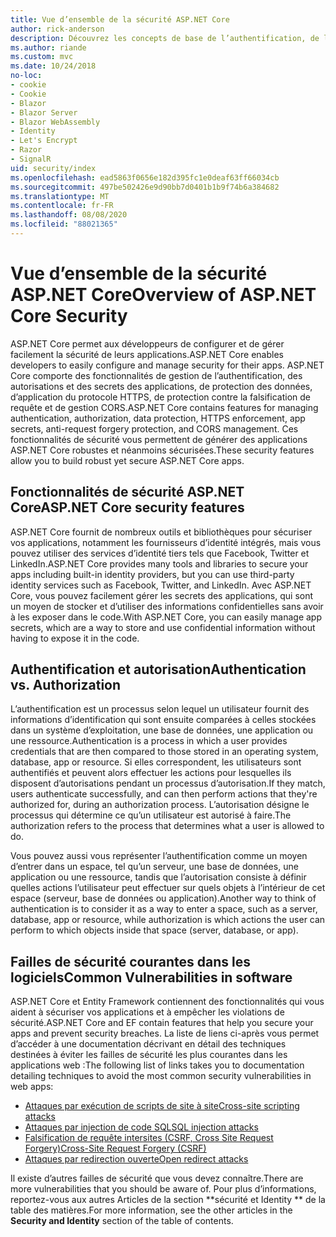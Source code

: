 ```yaml
---
title: Vue d’ensemble de la sécurité ASP.NET Core
author: rick-anderson
description: Découvrez les concepts de base de l’authentification, de l’autorisation et de la sécurité dans ASP.NET Core.
ms.author: riande
ms.custom: mvc
ms.date: 10/24/2018
no-loc:
- cookie
- Cookie
- Blazor
- Blazor Server
- Blazor WebAssembly
- Identity
- Let's Encrypt
- Razor
- SignalR
uid: security/index
ms.openlocfilehash: ead5863f0656e182d395fc1e0deaf63ff66034cb
ms.sourcegitcommit: 497be502426e9d90bb7d0401b1b9f74b6a384682
ms.translationtype: MT
ms.contentlocale: fr-FR
ms.lasthandoff: 08/08/2020
ms.locfileid: "88021365"
---
```

# <a name="overview-of-aspnet-core-security"></a><span data-ttu-id="28049-103">Vue d’ensemble de la sécurité ASP.NET Core</span><span class="sxs-lookup"><span data-stu-id="28049-103">Overview of ASP.NET Core Security</span></span>

<span data-ttu-id="28049-104">ASP.NET Core permet aux développeurs de configurer et de gérer facilement la sécurité de leurs applications.</span><span class="sxs-lookup"><span data-stu-id="28049-104">ASP.NET Core enables developers to easily configure and manage security for their apps.</span></span> <span data-ttu-id="28049-105">ASP.NET Core comporte des fonctionnalités de gestion de l’authentification, des autorisations et des secrets des applications, de protection des données, d’application du protocole HTTPS, de protection contre la falsification de requête et de gestion CORS.</span><span class="sxs-lookup"><span data-stu-id="28049-105">ASP.NET Core contains features for managing authentication, authorization, data protection, HTTPS enforcement, app secrets, anti-request forgery protection, and CORS management.</span></span> <span data-ttu-id="28049-106">Ces fonctionnalités de sécurité vous permettent de générer des applications ASP.NET Core robustes et néanmoins sécurisées.</span><span class="sxs-lookup"><span data-stu-id="28049-106">These security features allow you to build robust yet secure ASP.NET Core apps.</span></span>

## <a name="aspnet-core-security-features"></a><span data-ttu-id="28049-107">Fonctionnalités de sécurité ASP.NET Core</span><span class="sxs-lookup"><span data-stu-id="28049-107">ASP.NET Core security features</span></span>

<span data-ttu-id="28049-108">ASP.NET Core fournit de nombreux outils et bibliothèques pour sécuriser vos applications, notamment les fournisseurs d’identité intégrés, mais vous pouvez utiliser des services d’identité tiers tels que Facebook, Twitter et LinkedIn.</span><span class="sxs-lookup"><span data-stu-id="28049-108">ASP.NET Core provides many tools and libraries to secure your apps including built-in identity providers, but you can use third-party identity services such as Facebook, Twitter, and LinkedIn.</span></span> <span data-ttu-id="28049-109">Avec ASP.NET Core, vous pouvez facilement gérer les secrets des applications, qui sont un moyen de stocker et d’utiliser des informations confidentielles sans avoir à les exposer dans le code.</span><span class="sxs-lookup"><span data-stu-id="28049-109">With ASP.NET Core, you can easily manage app secrets, which are a way to store and use confidential information without having to expose it in the code.</span></span>

## <a name="authentication-vs-authorization"></a><span data-ttu-id="28049-110">Authentification et autorisation</span><span class="sxs-lookup"><span data-stu-id="28049-110">Authentication vs. Authorization</span></span>

<span data-ttu-id="28049-111">L’authentification est un processus selon lequel un utilisateur fournit des informations d’identification qui sont ensuite comparées à celles stockées dans un système d’exploitation, une base de données, une application ou une ressource.</span><span class="sxs-lookup"><span data-stu-id="28049-111">Authentication is a process in which a user provides credentials that are then compared to those stored in an operating system, database, app or resource.</span></span> <span data-ttu-id="28049-112">Si elles correspondent, les utilisateurs sont authentifiés et peuvent alors effectuer les actions pour lesquelles ils disposent d’autorisations pendant un processus d’autorisation.</span><span class="sxs-lookup"><span data-stu-id="28049-112">If they match, users authenticate successfully, and can then perform actions that they're authorized for, during an authorization process.</span></span> <span data-ttu-id="28049-113">L’autorisation désigne le processus qui détermine ce qu’un utilisateur est autorisé à faire.</span><span class="sxs-lookup"><span data-stu-id="28049-113">The authorization refers to the process that determines what a user is allowed to do.</span></span>

<span data-ttu-id="28049-114">Vous pouvez aussi vous représenter l’authentification comme un moyen d’entrer dans un espace, tel qu’un serveur, une base de données, une application ou une ressource, tandis que l’autorisation consiste à définir quelles actions l’utilisateur peut effectuer sur quels objets à l’intérieur de cet espace (serveur, base de données ou application).</span><span class="sxs-lookup"><span data-stu-id="28049-114">Another way to think of authentication is to consider it as a way to enter a space, such as a server, database, app or resource, while authorization is which actions the user can perform to which objects inside that space (server, database, or app).</span></span>

## <a name="common-vulnerabilities-in-software"></a><span data-ttu-id="28049-115">Failles de sécurité courantes dans les logiciels</span><span class="sxs-lookup"><span data-stu-id="28049-115">Common Vulnerabilities in software</span></span>

<span data-ttu-id="28049-116">ASP.NET Core et Entity Framework contiennent des fonctionnalités qui vous aident à sécuriser vos applications et à empêcher les violations de sécurité.</span><span class="sxs-lookup"><span data-stu-id="28049-116">ASP.NET Core and EF contain features that help you secure your apps and prevent security breaches.</span></span> <span data-ttu-id="28049-117">La liste de liens ci-après vous permet d’accéder à une documentation décrivant en détail des techniques destinées à éviter les failles de sécurité les plus courantes dans les applications web :</span><span class="sxs-lookup"><span data-stu-id="28049-117">The following list of links takes you to documentation detailing techniques to avoid the most common security vulnerabilities in web apps:</span></span>

* [<span data-ttu-id="28049-118">Attaques par exécution de scripts de site à site</span><span class="sxs-lookup"><span data-stu-id="28049-118">Cross-site scripting attacks</span></span>](xref:security/cross-site-scripting)
* [<span data-ttu-id="28049-119">Attaques par injection de code SQL</span><span class="sxs-lookup"><span data-stu-id="28049-119">SQL injection attacks</span></span>](/ef/core/querying/raw-sql)
* [<span data-ttu-id="28049-120">Falsification de requête intersites (CSRF, Cross Site Request Forgery)</span><span class="sxs-lookup"><span data-stu-id="28049-120">Cross-Site Request Forgery (CSRF)</span></span>](xref:security/anti-request-forgery)
* [<span data-ttu-id="28049-121">Attaques par redirection ouverte</span><span class="sxs-lookup"><span data-stu-id="28049-121">Open redirect attacks</span></span>](xref:security/preventing-open-redirects)

<span data-ttu-id="28049-122">Il existe d’autres failles de sécurité que vous devez connaître.</span><span class="sxs-lookup"><span data-stu-id="28049-122">There are more vulnerabilities that you should be aware of.</span></span> <span data-ttu-id="28049-123">Pour plus d’informations, reportez-vous aux autres Articles de la section \*\*sécurité et Identity \*\* de la table des matières.</span><span class="sxs-lookup"><span data-stu-id="28049-123">For more information, see the other articles in the **Security and Identity** section of the table of contents.</span></span>
